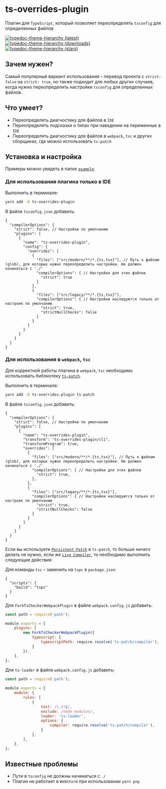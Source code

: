 # ts-overrides-plugin

Плагин для `TypeScript`, который позволяет переопределять `tsconfig` для определенных файлов

[![typedoc-theme-hierarchy (latest)](https://img.shields.io/npm/v/ts-overrides-plugin)](https://www.npmjs.com/package/ts-overrides-plugin)
[![typedoc-theme-hierarchy (downloads)](https://img.shields.io/npm/dw/ts-overrides-plugin)](https://www.npmjs.com/package/ts-overrides-plugin)
[![typedoc-theme-hierarchy (stars)](https://img.shields.io/github/stars/difuks/ts-overrides-plugin?style=social)](https://github.com/DiFuks/ts-overrides-plugin)

## Зачем нужен?

Самый популярный вариант использования – перевод проекта с `strict: false` на `strict: true`, но также подходит для
любых других случаев, когда нужно переопределить настройки `tsconfig` для определенных файлов.

## Что умеет?

- Переопределять диагностику для файлов в `IDE`
- Переопределять подсказки о типах при наведении на переменные в `IDE`
- Переопределять диагностику для файлов в `webpack`, `tsc` и других сборщиках, где можно использовать `ts-patch`

## Установка и настройка

Примеры можно увидеть в папке [`example`](https://github.com/DiFuks/ts-overrides-plugin/tree/main/packages/example).

### Для использования плагина только в IDE

Выполнить в терминале:
```bash
yarn add -D ts-overrides-plugin
```

В файле `tsconfig.json` добавить:
```json5
{
  "compilerOptions": {
    "strict": false, // Настройки по умолчанию
    "plugins": [
      {
        "name": "ts-overrides-plugin",
        "config": {
          "overrides": [
            {
              "files": ["src/modern/**/*.{ts,tsx}"], // Путь к файлам (glob), для которых нужно переопределить настройки. Не должен начинаться с './'
              "compilerOptions": { // Настройки для этих файлов
                "strict": true
              }
            },
            {
              "files": ["src/legacy/**/*.{ts,tsx}"],
              "compilerOptions": { // Настройки наследуются только от настроек по умолчанию
                "strict": true,
                "strictNullChecks": false
              }
            }
          ]
        }
      }
    ]
  }
}
```

### Для использования в `webpack`, `tsc`

Для корректной работы плагина в `webpack`, `tsc` необходимо использовать библиотеку [`ts-patch`](https://github.com/nonara/ts-patch).

Выполнить в терминале:

```bash
yarn add -D ts-overrides-plugin ts-patch
```

В файле `tsconfig.json` добавить:

```json5
{
  "compilerOptions": {
    "strict": false, // Настройки по умолчанию
    "plugins": [
      {
        "name": "ts-overrides-plugin",
        "transform": "ts-overrides-plugin/cli",
        "transformProgram": true,
        "overrides": [
          {
            "files": ["src/modern/**/*.{ts,tsx}"], // Путь к файлам (glob), для которых нужно переопределить настройки. Не должен начинаться с './'
            "compilerOptions": { // Настройки для этих файлов
              "strict": true,
            },
          },
          {
            "files": ["src/legacy/**/*.{ts,tsx}"],
            "compilerOptions": { // Настройки наследуются только от настроек по умолчанию
              "strict": true,
              "strictNullChecks": false
            }
          }
        ]
      }
    ]
  }
}
```

Если вы используете [`Persistent Patch`](https://github.com/nonara/ts-patch?tab=readme-ov-file#method-2-persistent-patch)
в `ts-patch`, то больше ничего делать не нужно, если же [`Live Compiler`](https://github.com/nonara/ts-patch?tab=readme-ov-file#method-1-live-compiler), то
необходимо выполнить следующие действия:

Для команды `tsc` – заменить на `tspc` в `package.json`:

```json5
{
  "scripts": {
    "build": "tspc"
  }
}
```

Для `ForkTsCheckerWebpackPlugin` в файле `webpack.config.js` добавить:

```js
const path = require('path');

module.exports = {
	plugins: [
		new ForkTsCheckerWebpackPlugin({
			typescript: {
				typescriptPath: require.resolve('ts-patch/compiler'),
			}
		}),
	],
};
```

Для `ts-loader` в файле `webpack.config.js` добавить:

```js
const path = require('path');

module.exports = {
	module: {
		rules: [
			{
				test: /\.ts$/,
				exclude: /node_modules/,
				loader: 'ts-loader',
				options: {
					compiler: require.resolve('ts-patch/compiler'),
				}
			},
		],
	},
};
```

## Известные проблемы

- Пути в `tsconfig` не должны начинаться с `./`
- Плагин не работает в `WebStorm` при использовании `yarn pnp`
